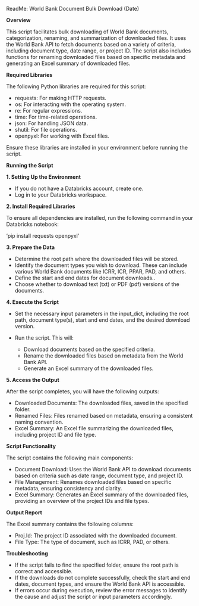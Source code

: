 ReadMe: World Bank Document Bulk Download (Date)

**Overview**

This script facilitates bulk downloading of World Bank documents, categorization, renaming, and summarization of downloaded files. It uses the World Bank API to fetch documents based on a variety of criteria, including document type, date range, or project ID. The script also includes functions for renaming downloaded files based on specific metadata and generating an Excel summary of downloaded files.

**Required Libraries**

The following Python libraries are required for this script:

- requests: For making HTTP requests.
- os: For interacting with the operating system.
- re: For regular expressions.
- time: For time-related operations.
- json: For handling JSON data.
- shutil: For file operations.
- openpyxl: For working with Excel files.

Ensure these libraries are installed in your environment before running the script.

**Running the Script**

**1. Setting Up the Environment**

- If you do not have a Databricks account, create one.
- Log in to your Databricks workspace.

**2. Install Required Libraries**

To ensure all dependencies are installed, run the following command in your Databricks notebook:

‘pip install requests openpyxl’

**3. Prepare the Data**

- Determine the root path where the downloaded files will be stored.
- Identify the document types you wish to download. These can include various World Bank documents like ICRR, ICR, PPAR, PAD, and others.
- Define the start and end dates for document downloads..
- Choose whether to download text (txt) or PDF (pdf) versions of the documents.

**4. Execute the Script**

- Set the necessary input parameters in the input\_dict, including the root path, document type(s), start and end dates, and the desired download version.

- Run the script. This will:

  - Download documents based on the specified criteria.
  - Rename the downloaded files based on metadata from the World Bank API.
  - Generate an Excel summary of the downloaded files.

**5. Access the Output**

After the script completes, you will have the following outputs:

- Downloaded Documents: The downloaded files, saved in the specified folder.
- Renamed Files: Files renamed based on metadata, ensuring a consistent naming convention.
- Excel Summary: An Excel file summarizing the downloaded files, including project ID and file type.

**Script Functionality**

The script contains the following main components:

- Document Download: Uses the World Bank API to download documents based on criteria such as date range, document type, and project ID.
- File Management: Renames downloaded files based on specific metadata, ensuring consistency and clarity.
- Excel Summary: Generates an Excel summary of the downloaded files, providing an overview of the project IDs and file types.

**Output Report**

The Excel summary contains the following columns:

- Proj.Id: The project ID associated with the downloaded document.
- File Type: The type of document, such as ICRR, PAD, or others.

**Troubleshooting**

- If the script fails to find the specified folder, ensure the root path is correct and accessible.
- If the downloads do not complete successfully, check the start and end dates, document types, and ensure the World Bank API is accessible.
- If errors occur during execution, review the error messages to identify the cause and adjust the script or input parameters accordingly.
